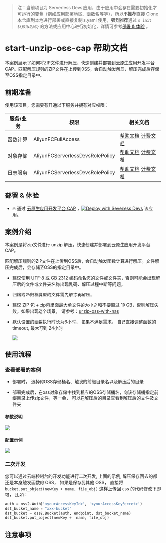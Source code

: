 
> 注：当前项目为 Serverless Devs 应用，由于应用中会存在需要初始化才可运行的变量（例如应用部署地区、函数名等等），所以**不推荐**直接 Clone 本仓库到本地进行部署或直接复制 s.yaml 使用，**强烈推荐**通过 `s init ${模版名称}` 的方法或应用中心进行初始化，详情可参考[部署 & 体验](#部署--体验) 。

# start-unzip-oss-cap 帮助文档

<description>

本案例展示了如何将ZIP文件进行解压，快速创建并部署到云原生应用开发平台 CAP。匹配解压规则的ZIP文件在上传到OSS，会自动触发解压，解压完成后存储至OSS指定目录中。

</description>


## 前期准备

使用该项目，您需要有开通以下服务并拥有对应权限：

<service>



| 服务/业务 |  权限  | 相关文档 |
| --- |  --- | --- |
| 函数计算 |  AliyunFCFullAccess | [帮助文档](https://help.aliyun.com/product/2508973.html) [计费文档](https://help.aliyun.com/document_detail/2512928.html) |
| 对象存储 |  AliyunFCServerlessDevsRolePolicy | [帮助文档](https://help.aliyun.com/zh/oss) [计费文档](https://help.aliyun.com/zh/oss/product-overview/billing) |
| 日志服务 |  AliyunFCServerlessDevsRolePolicy | [帮助文档](https://help.aliyun.com/zh/sls) [计费文档](https://help.aliyun.com/zh/sls/product-overview/billing) |

</service>

<remark>



</remark>

<disclaimers>



</disclaimers>

## 部署 & 体验

<appcenter>
   
- :fire: 通过 [云原生应用开发平台 CAP](https://devs.console.aliyun.com/applications/create?template=start-unzip-oss-cap) ，[![Deploy with Severless Devs](https://img.alicdn.com/imgextra/i1/O1CN01w5RFbX1v45s8TIXPz_!!6000000006118-55-tps-95-28.svg)](https://devs.console.aliyun.com/applications/create?template=start-unzip-oss-cap) 该应用。
   
</appcenter>
<deploy>
    
   
</deploy>

## 案例介绍

<appdetail id="flushContent">

本案例是将zip文件进行 unzip 解压，快速创建并部署到云原生应用开发平台 CAP。

匹配解压规则的ZIP文件在上传到OSS后，会自动触发函数计算进行解压。文件解压完成后，会存储至OSS的指定目录中。

- 建议使用 UTF-8 或 GB 2312 编码命名您的文件或文件夹，否则可能会出现解压后的文件或文件夹名称出现乱码、解压过程中断等问题。

- 归档或冷归档类型的文件需先解冻再解压。

- 建议 ZIP 包 + zip包里面最大单文件的大小之和不要超过 10 GB，否则解压失败。如果出现这个场景， 请参考：[unzip-oss-with-nas](https://github.com/zhaohang88/unzip-oss-nas)

- 默认设置的函数执行时长为6小时， 如果不满足需求， 自己直接调整函数的 timeout,  最大可到 24小时

    ![](https://help-static-aliyun-doc.aliyuncs.com/assets/img/zh-CN/5901957271/CAEQNBiBgMCKx9z24RgiIGMyMTE2ZDczNmNkYjQ2ZmI4MDNkYmYwMDIyZWE0ODkx3963382_20230830144006.372.svg)

</appdetail>

## 使用流程

<usedetail id="flushContent">

### 查看部署的案例

- 部署时， 选择的OSS存储桶名、触发的前缀目录名以及解压后的目录

- 部署完成后，在oss对象存储中找到相应的OSS存储桶名，向该存储桶指定前缀目录上传zip文件，等一会， 可以在解压后的目录查看到解压后的文件及文件夹

#### 参数说明

![](https://img.alicdn.com/imgextra/i3/O1CN014DqNwc1jgmBgXBzqW_!!6000000004578-0-tps-1592-760.jpg)


#### 配置示例
![](https://img.alicdn.com/imgextra/i4/O1CN01WYPc2X1wcjhUAXa65_!!6000000006329-0-tps-1596-876.jpg)


### 二次开发
您可以通过云端控制台的开发功能进行二次开发, 上面的示例, 解压保存回去的都还是本身触发函数的 OSS， 如果是保存到其他 OSS， 直接将 `bucket.put_object(newKey + name, file_obj)` 这样上传回 oss 的代码修改下即可， 比如：

```python
auth = oss2.Auth('<yourAccessKeyId>', '<yourAccessKeySecret>')
dst_bucket_name = "xxx-bucket"
dst_bucket = oss2.Bucket(auth, endpoint, dst_bucket_name)
dst_bucket.put_object(newKey +  name, file_obj)

```

</usedetail>

## 注意事项

<matters id="flushContent">

    

</matters>
